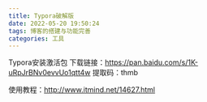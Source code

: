```yaml
---
title: Typora破解版
date: 2022-05-20 19:50:24
tags: 博客的搭建与功能完善
categories: 工具
---
```


Typora安装激活包
下载链接：https://pan.baidu.com/s/1K-uRpJrBNv0evvUo1qtt4w
提取码：thmb

使用教程：http://www.itmind.net/14627.html

